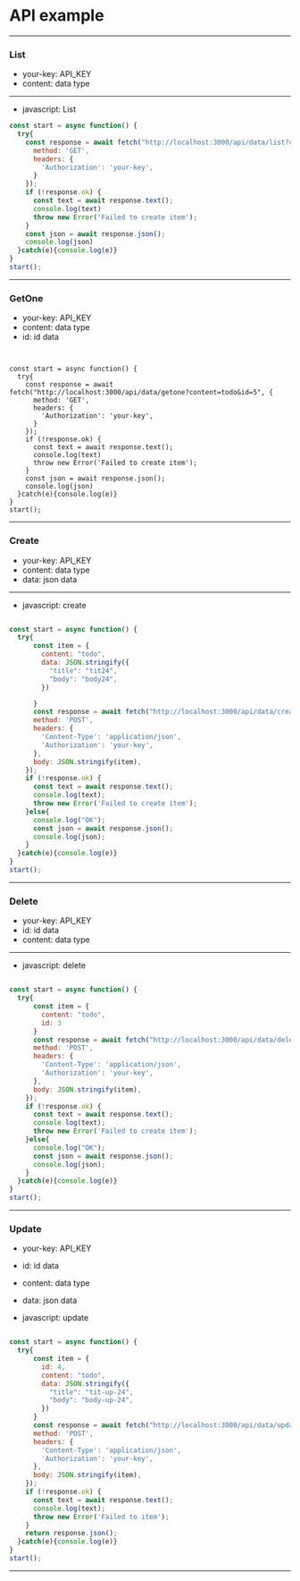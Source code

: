 # API example

***
### List

* your-key: API_KEY 
* content: data type

***
* javascript: List

```js
const start = async function() {
  try{
    const response = await fetch("http://localhost:3000/api/data/list?content=todo&order=asc", {
      method: 'GET',
      headers: {
        'Authorization': 'your-key',
      }
    });
    if (!response.ok) {
      const text = await response.text();
      console.log(text)
      throw new Error('Failed to create item');
    }
    const json = await response.json();
    console.log(json)
  }catch(e){console.log(e)}
}
start();
```

***

### GetOne

* your-key: API_KEY 
* content: data type
* id: id data

```


const start = async function() {
  try{
    const response = await fetch("http://localhost:3000/api/data/getone?content=todo&id=5", {
      method: 'GET',
      headers: {
        'Authorization': 'your-key',
      }
    });
    if (!response.ok) {
      const text = await response.text();
      console.log(text)
      throw new Error('Failed to create item');
    }
    const json = await response.json();
    console.log(json)
  }catch(e){console.log(e)}
}
start();

```

***
### Create

* your-key: API_KEY 
* content: data type
* data: json data

***
* javascript: create

```js

const start = async function() {
  try{
      const item = {
        content: "todo",
        data: JSON.stringify({
          "title": "tit24",
          "body": "body24",
        })

      }
      const response = await fetch("http://localhost:3000/api/data/create", {
      method: 'POST',
      headers: {
        'Content-Type': 'application/json',
        'Authorization': 'your-key',
      },
      body: JSON.stringify(item),
    });
    if (!response.ok) {
      const text = await response.text();
      console.log(text);
      throw new Error('Failed to create item');
    }else{
      console.log("OK");
      const json = await response.json();
      console.log(json);
    }
  }catch(e){console.log(e)}
}
start();


```
***
### Delete

* your-key: API_KEY 
* id: id data
* content: data type

***
* javascript: delete

```js

const start = async function() {
  try{
      const item = {
        content: "todo",
        id: 3
      }
      const response = await fetch("http://localhost:3000/api/data/delete", {
      method: 'POST',
      headers: {
        'Content-Type': 'application/json',
        'Authorization': 'your-key',
      },
      body: JSON.stringify(item),
    });
    if (!response.ok) {
      const text = await response.text();
      console.log(text);
      throw new Error('Failed to create item');
    }else{
      console.log("OK");
      const json = await response.json();
      console.log(json);
    }
  }catch(e){console.log(e)}
}
start();

```

***
### Update

* your-key: API_KEY 
* id: id data
* content: data type
* data: json data

* javascript: update

```js

const start = async function() {
  try{
      const item = {
        id: 4,
        content: "todo",
        data: JSON.stringify({
          "title": "tit-up-24",
          "body": "body-up-24",
        })
      }
      const response = await fetch("http://localhost:3000/api/data/update", {
      method: 'POST',
      headers: {
        'Content-Type': 'application/json',
        'Authorization': 'your-key',
      },
      body: JSON.stringify(item),
    });
    if (!response.ok) {
      const text = await response.text();
      console.log(text);
      throw new Error('Failed to item');
    }
    return response.json();
  }catch(e){console.log(e)}
}
start();

```
***